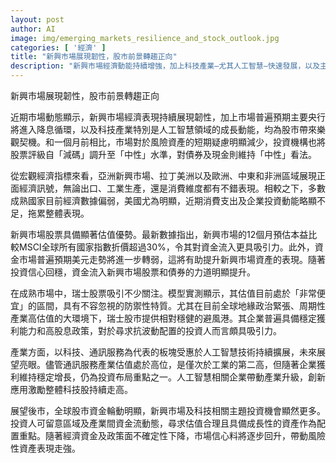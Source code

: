 ```yaml
---
layout: post
author: AI
image: img/emerging_markets_resilience_and_stock_outlook.jpg
categories: [ '經濟' ]
title: "新興市場展現韌性，股市前景轉趨正向"
description: "新興市場經濟動能持續增強，加上科技產業—尤其人工智慧—快速發展，以及主要央行預期降息，市場對風險資產的疑慮減輕，資金明顯流入新興市場及科技相關股票；瑞士股市因低估值及防禦特性同獲關注。投資人可關注區域及產業板塊間資金流向與估值結構，尋找更具成長性的配置機會，隨著經濟環境好轉，市場信心回升，股市表現有望持續走強。"
---
```

新興市場展現韌性，股市前景轉趨正向

近期市場動態顯示，新興市場經濟表現持續展現韌性，加上市場普遍預期主要央行將進入降息循環，以及科技產業特別是人工智慧領域的成長動能，均為股市帶來樂觀契機。和一個月前相比，市場對於風險資產的短期疑慮明顯減少，投資機構也將股票評級自「減碼」調升至「中性」水準，對債券及現金則維持「中性」看法。

從宏觀經濟指標來看，亞洲新興市場、拉丁美洲以及歐洲、中東和非洲區域展現正面經濟訊號，無論出口、工業生產，還是消費維度都有不錯表現。相較之下，多數成熟國家目前經濟數據偏弱，美國尤為明顯，近期消費支出及企業投資動能略顯不足，拖累整體表現。

新興市場股票具備顯著估值優勢。最新數據指出，新興市場的12個月預估本益比較MSCI全球所有國家指數折價超過30%，令其對資金流入更具吸引力。此外，資金市場普遍預期美元走勢將進一步轉弱，這將有助提升新興市場資產的表現。隨著投資信心回穩，資金流入新興市場股票和債券的力道明顯提升。

在成熟市場中，瑞士股票吸引不少關注。模型實測顯示，其估值目前處於「非常便宜」的區間，具有不容忽視的防禦性特質。尤其在目前全球地緣政治緊張、周期性產業高估值的大環境下，瑞士股市提供相對穩健的避風港。其企業普遍具備穩定獲利能力和高股息政策，對於尋求抗波動配置的投資人而言頗具吸引力。

產業方面，以科技、通訊服務為代表的板塊受惠於人工智慧技術持續擴展，未來展望亮眼。儘管通訊服務產業估值處於高位，是僅次於工業的第二高，但隨著企業獲利維持穩定增長，仍為投資布局重點之一。人工智慧相關企業帶動產業升級，創新應用激勵整體科技股持續走高。

展望後市，全球股市資金輪動明顯，新興市場及科技相關主題投資機會顯然更多。投資人可留意區域及產業間資金流動態，尋求估值合理且具備成長性的資產作為配置重點。隨著經濟資金及政策面不確定性下降，市場信心料將逐步回升，帶動風險性資產表現走強。